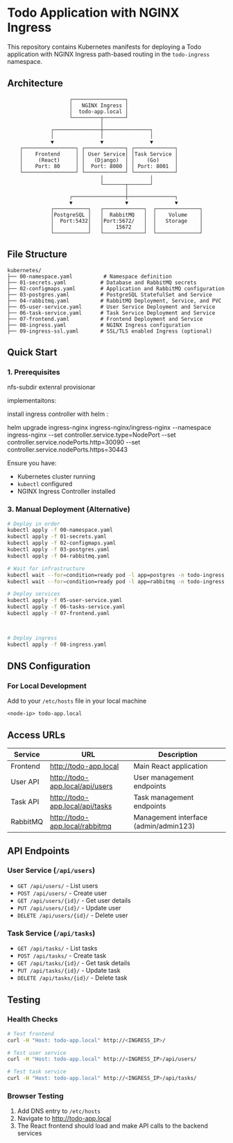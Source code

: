 # Todo Application with NGINX Ingress

This repository contains Kubernetes manifests for deploying a Todo application with NGINX Ingress path-based routing in the `todo-ingress` namespace.

## Architecture

```
                    ┌─────────────────┐
                    │   NGINX Ingress │
                    │  todo-app.local │
                    └─────────┬───────┘
                              │
              ┌───────────────┼───────────────┐
              │               │               │
              ▼               ▼               ▼
    ┌─────────────────┐ ┌─────────────┐ ┌─────────────┐
    │    Frontend     │ │ User Service│ │Task Service │
    │     (React)     │ │   (Django)  │ │    (Go)     │
    │    Port: 80     │ │  Port: 8000 │ │ Port: 8001  │
    └─────────────────┘ └─────────────┘ └─────────────┘
                              │               │
                              └───────┬───────┘
                                      │
                    ┌─────────────────┼───────────────┐
                    ▼                 ▼               ▼
              ┌───────────┐   ┌─────────────┐  ┌──────────────┐
              │PostgreSQL │   │  RabbitMQ   │  │    Volume    │
              │  Port:5432│   │Port:5672/   │  │   Storage    │
              │           │   │    15672    │  │              │
              └───────────┘   └─────────────┘  └──────────────┘
```

## File Structure

```
kubernetes/
├── 00-namespace.yaml          # Namespace definition
├── 01-secrets.yaml           # Database and RabbitMQ secrets
├── 02-configmaps.yaml        # Application and RabbitMQ configuration
├── 03-postgres.yaml          # PostgreSQL StatefulSet and Service
├── 04-rabbitmq.yaml          # RabbitMQ Deployment, Service, and PVC
├── 05-user-service.yaml      # User Service Deployment and Service
├── 06-task-service.yaml      # Task Service Deployment and Service
├── 07-frontend.yaml          # Frontend Deployment and Service
├── 08-ingress.yaml           # NGINX Ingress configuration
├── 09-ingress-ssl.yaml       # SSL/TLS enabled Ingress (optional)
```

## Quick Start

### 1. Prerequisites


nfs-subdir extenral provisionar

implementaitons:

install ingress controller with helm :

helm upgrade ingress-nginx ingress-nginx/ingress-nginx   --namespace ingress-nginx   --set controller.service.type=NodePort   --set controller.service.nodePorts.http=30090   --set controller.service.nodePorts.https=30443


Ensure you have:
- Kubernetes cluster running
- `kubectl` configured
- NGINX Ingress Controller installed



### 3. Manual Deployment (Alternative)

```bash
# Deploy in order
kubectl apply -f 00-namespace.yaml
kubectl apply -f 01-secrets.yaml
kubectl apply -f 02-configmaps.yaml
kubectl apply -f 03-postgres.yaml
kubectl apply -f 04-rabbitmq.yaml

# Wait for infrastructure
kubectl wait --for=condition=ready pod -l app=postgres -n todo-ingress --timeout=100s
kubectl wait --for=condition=ready pod -l app=rabbitmq -n todo-ingress --timeout=100s

# Deploy services
kubectl apply -f 05-user-service.yaml
kubectl apply -f 06-tasks-service.yaml
kubectl apply -f 07-frontend.yaml



# Deploy ingress
kubectl apply -f 08-ingress.yaml
```

## DNS Configuration

### For Local Development

Add to your `/etc/hosts` file in your local machine
```
<node-ip> todo-app.local
```




## Access URLs

| Service | URL | Description |
|---------|-----|-------------|
| Frontend | http://todo-app.local | Main React application |
| User API | http://todo-app.local/api/users | User management endpoints |
| Task API | http://todo-app.local/api/tasks | Task management endpoints |
| RabbitMQ | http://todo-app.local/rabbitmq | Management interface (admin/admin123) |

## API Endpoints

### User Service (`/api/users`)
- `GET /api/users/` - List users
- `POST /api/users/` - Create user
- `GET /api/users/{id}/` - Get user details
- `PUT /api/users/{id}/` - Update user
- `DELETE /api/users/{id}/` - Delete user

### Task Service (`/api/tasks`)
- `GET /api/tasks/` - List tasks
- `POST /api/tasks/` - Create task
- `GET /api/tasks/{id}/` - Get task details
- `PUT /api/tasks/{id}/` - Update task
- `DELETE /api/tasks/{id}/` - Delete task

## Testing

### Health Checks
```bash
# Test frontend
curl -H "Host: todo-app.local" http://<INGRESS_IP>/

# Test user service
curl -H "Host: todo-app.local" http://<INGRESS_IP>/api/users/

# Test task service
curl -H "Host: todo-app.local" http://<INGRESS_IP>/api/tasks/
```

### Browser Testing
1. Add DNS entry to `/etc/hosts`
2. Navigate to http://todo-app.local
3. The React frontend should load and make API calls to the backend services

